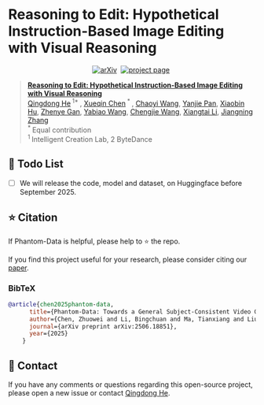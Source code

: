 # Reasoning to Edit: Hypothetical Instruction-Based Image Editing with Visual Reasoning


<div align="center">
  
[![arXiv](https://img.shields.io/badge/arXiv%20paper-2502.11079-b31b1b.svg)](https://arxiv.org/abs/2506.18851)&nbsp;
[![project page](https://img.shields.io/badge/Project_page-More_visualizations-green)](https://)&nbsp;
</div>

> [**Reasoning to Edit: Hypothetical Instruction-Based Image Editing with Visual Reasoning**](https://arxiv.org/abs/2502.11079)<br>
> [Qingdong He](https://scholar.google.com/citations?user=gUJWww0AAAAJ&hl=zh-CN)<sup> 1* </sup>, [Xueqin Chen](https://scholar.google.com/citations?user=6F-iHFsAAAAJ&hl=zh-CN)<sup> * </sup>, [Chaoyi Wang](https://orcid.org/0000-0003-0164-1953), [Yanjie Pan](https://github.com/chfyfr), [Xiaobin Hu](https://scholar.google.com/citations?user=3lMuodUAAAAJ&hl=th), [Zhenye Gan](https://scholar.google.com/citations?user=fa4NkScAAAAJ), [Yabiao Wang](https://scholar.google.com/citations?user=xiK4nFUAAAAJ&hl=zh-CN), [Chengjie Wang](https://scholar.google.com/citations?user=fqte5H4AAAAJ&hl=zh-CN), [Xiangtai Li](https://scholar.google.com/citations?user=FL3ReD0AAAAJ&hl=zh-CN), [Jiangning Zhang](https://scholar.google.com.hk/citations?user=2hA4X9wAAAAJ&hl=zh-CN)
> <br><sup> * </sup>Equal contribution
> <br><sup> 1 </sup> Intelligent Creation Lab, 2 ByteDance<br> 


<!-- # Phantom-Data
Phantom-Data: Towards a General Subject-Consistent Video Generation Dataset -->
## 📑 Todo List
- [ ] We will release the code, model and dataset, on Huggingface before September 2025.



## ⭐ Citation

If Phantom-Data is helpful, please help to ⭐ the repo.

If you find this project useful for your research, please consider citing our [paper](https://arxiv.org/abs/2506.18851).

### BibTeX
```bibtex
@article{chen2025phantom-data,
      title={Phantom-Data: Towards a General Subject-Consistent Video Generation Dataset},
      author={Chen, Zhuowei and Li, Bingchuan and Ma, Tianxiang and Liu, Lijie and Liu, Mingcong and Zhang, Yi and Li, Gen and Li, Xinghui and Zhou, Siyu and He, Qian and Wu, Xinglong},
      journal={arXiv preprint arXiv:2506.18851},
      year={2025}
    }
```

## 📧 Contact
If you have any comments or questions regarding this open-source project, please open a new issue or contact [Qingdong He](yingcaihe@tencent.com).
